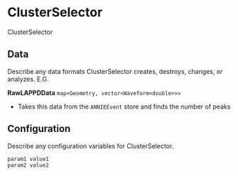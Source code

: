 # ClusterSelector

ClusterSelector

## Data

Describe any data formats ClusterSelector creates, destroys, changes, or analyzes. E.G.

**RawLAPPDData** `map<Geometry, vector<Waveform<double>>>`
* Takes this data from the `ANNIEEvent` store and finds the number of peaks


## Configuration

Describe any configuration variables for ClusterSelector.

```
param1 value1
param2 value2
```
